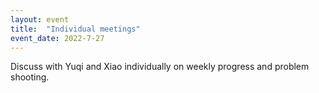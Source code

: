 ```yaml
---
layout: event
title:  "Individual meetings"
event_date: 2022-7-27
---
```


Discuss with Yuqi and Xiao individually on weekly progress and problem shooting.
